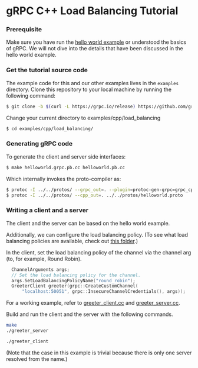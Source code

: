 # gRPC C++ Load Balancing Tutorial

### Prerequisite
Make sure you have run the [hello world example](../helloworld) or understood the basics of gRPC. We will not dive into the details that have been discussed in the hello world example.

### Get the tutorial source code

The example code for this and our other examples lives in the `examples` directory. Clone this repository to your local machine by running the following command:


```sh
$ git clone -b $(curl -L https://grpc.io/release) https://github.com/grpc/grpc
```

Change your current directory to examples/cpp/load_balancing

```sh
$ cd examples/cpp/load_balancing/
```

### Generating gRPC code

To generate the client and server side interfaces:

```sh
$ make helloworld.grpc.pb.cc helloworld.pb.cc
```
Which internally invokes the proto-compiler as:

```sh
$ protoc -I ../../protos/ --grpc_out=. --plugin=protoc-gen-grpc=grpc_cpp_plugin ../../protos/helloworld.proto
$ protoc -I ../../protos/ --cpp_out=. ../../protos/helloworld.proto
```

### Writing a client and a server

The client and the server can be based on the hello world example.

Additionally, we can configure the load balancing policy. (To see what load balancing policies are available, check out [this folder](https://github.com/grpc/grpc/tree/master/src/core/ext/filters/client_channel/lb_policy).)

In the client, set the load balancing policy of the channel via the channel arg (to, for example, Round Robin).

```cpp
  ChannelArguments args;
  // Set the load balancing policy for the channel.
  args.SetLoadBalancingPolicyName("round_robin");
  GreeterClient greeter(grpc::CreateCustomChannel(
      "localhost:50051", grpc::InsecureChannelCredentials(), args));
```

For a working example, refer to [greeter_client.cc](greeter_client.cc) and [greeter_server.cc](greeter_server.cc).

Build and run the client and the server with the following commands.

```sh
make
./greeter_server
```

```sh
./greeter_client
```

(Note that the case in this example is trivial because there is only one server resolved from the name.)
